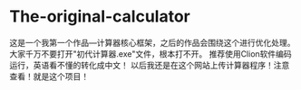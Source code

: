 # The-original-calculator
这是一个我第一个作品—计算器核心框架，之后的作品会围绕这个进行优化处理。
大家千万不要打开"初代计算器.exe"文件，根本打不开。
推荐使用Clion软件编码运行，英语看不懂的转化成中文！
以后我还是在这个网站上传计算器程序！注意查看！就是这个项目！
